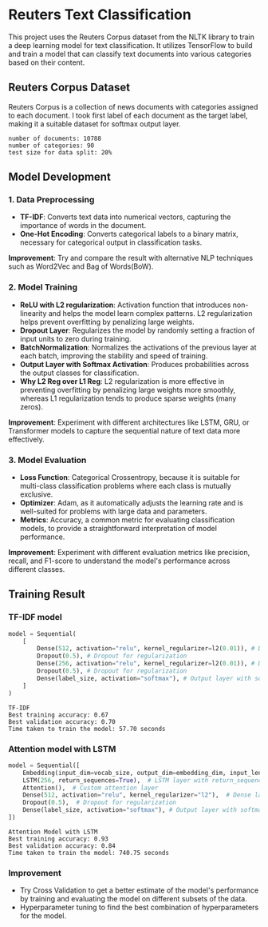 
# Reuters Text Classification

This project uses the Reuters Corpus dataset from the NLTK library to train a deep learning model for text classification. It utilizes TensorFlow to build and train a model that can classify text documents into various categories based on their content. 

## Reuters Corpus Dataset
Reuters Corpus is a collection of news documents with categories assigned to each document.
I took first label of each document as the target label, making it a suitable dataset for softmax output layer.

```
number of documents: 10788
number of categories: 90
test size for data split: 20%
```

## Model Development

### 1. Data Preprocessing

- **TF-IDF**: Converts text data into numerical vectors, capturing the importance of words in the document.
- **One-Hot Encoding**: Converts categorical labels to a binary matrix, necessary for categorical output in classification tasks.


**Improvement**: Try and compare the result with alternative NLP techniques such as Word2Vec and Bag of Words(BoW).

### 2. Model Training

- **ReLU with L2 regularization**: Activation function that introduces non-linearity and helps the model learn complex patterns. L2 regularization helps prevent overfitting by penalizing large weights.
- **Dropout Layer**: Regularizes the model by randomly setting a fraction of input units to zero during training.
- **BatchNormalization**: Normalizes the activations of the previous layer at each batch, improving the stability and speed of training.
- **Output Layer with Softmax Activation**: Produces probabilities across the output classes for classification.
- **Why L2 Reg over L1 Reg**: L2 regularization is more effective in preventing overfitting by penalizing large weights more smoothly, whereas L1 regularization tends to produce sparse weights (many zeros).

**Improvement**: Experiment with different architectures like LSTM, GRU, or Transformer models to capture the sequential nature of text data more effectively.


### 3. Model Evaluation

- **Loss Function**: Categorical Crossentropy, because it is suitable for multi-class classification problems where each class is mutually exclusive.
- **Optimizer**: Adam, as it automatically adjusts the learning rate and is well-suited for problems with large data and parameters.
- **Metrics**: Accuracy, a common metric for evaluating classification models, to provide a straightforward interpretation of model performance.

**Improvement**: Experiment with different evaluation metrics like precision, recall, and F1-score to understand the model's performance across different classes.

## Training Result

### TF-IDF model

```python
model = Sequential(
    [
        Dense(512, activation="relu", kernel_regularizer=l2(0.01)), # Dense layer with L2 regularization
        Dropout(0.5), # Dropout for regularization
        Dense(256, activation="relu", kernel_regularizer=l2(0.01)), # Dense layer with L2 regularization
        Dropout(0.5), # Dropout for regularization
        Dense(label_size, activation="softmax"), # Output layer with softmax activation
    ]
)
```

```
TF-IDF
Best training accuracy: 0.67
Best validation accuracy: 0.70
Time taken to train the model: 57.70 seconds
```

### Attention model with LSTM

```python
model = Sequential([
    Embedding(input_dim=vocab_size, output_dim=embedding_dim, input_length=input_length),
    LSTM(256, return_sequences=True),  # LSTM layer with return_sequences=True for attention
    Attention(),  # Custom attention layer
    Dense(512, activation="relu", kernel_regularizer="l2"),  # Dense layer with L2 regularization
    Dropout(0.5),  # Dropout for regularization
    Dense(label_size, activation="softmax"), # Output layer with softmax activation
])
```

```
Attention Model with LSTM
Best training accuracy: 0.93
Best validation accuracy: 0.84
Time taken to train the model: 740.75 seconds
```

### Improvement
- Try Cross Validation to get a better estimate of the model's performance by training and evaluating the model on different subsets of the data.
- Hyperparameter tuning to find the best combination of hyperparameters for the model.